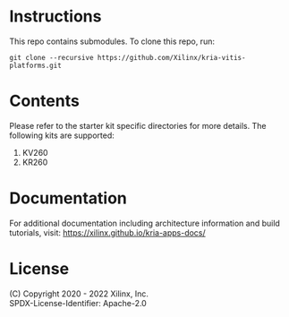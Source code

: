 # Instructions

This repo contains submodules. To clone this repo, run:
```
git clone --recursive https://github.com/Xilinx/kria-vitis-platforms.git
```

# Contents

Please refer to the starter kit specific directories for more details. The
following kits are supported:

1. KV260
2. KR260

# Documentation

For additional documentation including architecture information and build
tutorials, visit: https://xilinx.github.io/kria-apps-docs/

# License

(C) Copyright 2020 - 2022 Xilinx, Inc.\
SPDX-License-Identifier: Apache-2.0
